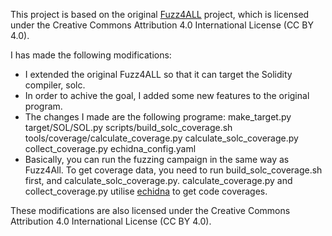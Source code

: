 This project is based on the original [Fuzz4ALL](https://github.com/fuzz4all/fuzz4all) project, which is licensed under the Creative Commons Attribution 4.0 International License (CC BY 4.0).

I has made the following modifications:
- I extended the original Fuzz4ALL so that it can target the Solidity compiler, solc.
- In order to achive the goal, I added some new features to the original program.
- The changes I made are the following programe: make_target.py target/SOL/SOL.py scripts/build_solc_coverage.sh tools/coverage/calculate_coverage.py  calculate_solc_coverage.py  collect_coverage.py  echidna_config.yaml
- Basically, you can run the fuzzing campaign in the same way as Fuzz4All. To get coverage data, you need to run build_solc_coverage.sh first, and calculate_solc_coverage.py. calculate_coverage.py and collect_coverage.py utilise [echidna](https://github.com/crytic/echidna) to get code coverages.


These modifications are also licensed under the Creative Commons Attribution 4.0 International License (CC BY 4.0).

